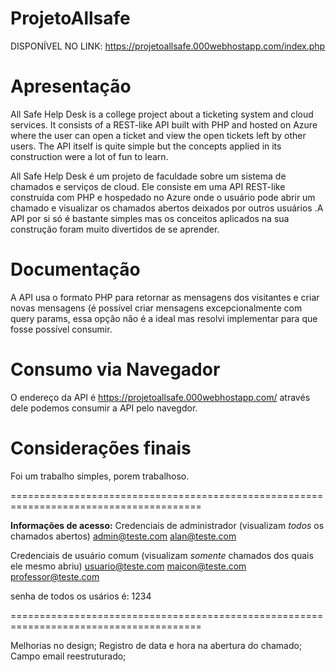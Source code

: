 # ProjetoAllsafe


DISPONÍVEL NO LINK: https://projetoallsafe.000webhostapp.com/index.php

# Apresentação

All Safe Help Desk is a college project about a ticketing system and cloud services. It consists of a REST-like API built with PHP and hosted on Azure where the user can open a ticket and view the open tickets left by other users. The API itself is quite simple but the concepts applied in its construction were a lot of fun to learn.


All Safe Help Desk é um projeto de faculdade sobre um sistema de chamados e serviços de cloud. Ele consiste em uma API REST-like construída com PHP e hospedado no Azure onde o usuário pode abrir um chamado e visualizar os chamados abertos deixados por outros usuários .A API por si só é bastante simples mas os conceitos aplicados na sua construção foram muito divertidos de se aprender.

# Documentação

A API usa o formato PHP para retornar as mensagens dos visitantes e criar novas mensagens (é possível criar mensagens excepcionalmente com query params, essa opção não é a ideal mas resolvi implementar para que fosse possível consumir.

# Consumo via Navegador

O endereço da API é https://projetoallsafe.000webhostapp.com/ através dele podemos consumir a API pelo navegdor.
# Considerações finais

Foi um trabalho simples,  porem  trabalhoso.

=======================================================================================

**Informações de acesso:**
Credenciais de administrador (visualizam *todos* os chamados abertos)
admin@teste.com
alan@teste.com

Credenciais de usuário comum (visualizam *somente* chamados dos quais ele mesmo abriu)
usuario@teste.com
maicon@teste.com
professor@teste.com

senha de todos os usários é: 1234

=======================================================================================

Melhorias no design;
Registro de data e hora na abertura do chamado;
Campo email reestruturado;
